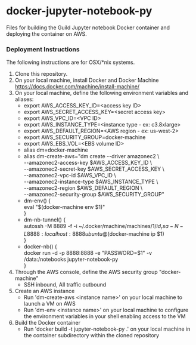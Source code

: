 # docker-jupyter-notebook-py
Files for building the Guild Jupyter notebook Docker container and deploying the container on AWS. 

### Deployment Instructions
The following instructions are for OSX/*nix systems.  

1. Clone this repository.  
2. On your local machine, install Docker and Docker Machine https://docs.docker.com/machine/install-machine/  
3. On your local machine, define the following environment variables and aliases:  
   * export AWS_ACCESS_KEY_ID=\<access key ID\>  
   * export AWS_SECRET_ACCESS_KEY=\<secret access key\>  
   * export AWS_VPC_ID=\<VPC ID\>  
   * export AWS_INSTANCE_TYPE=\<instance type - ex: c3.8xlarge\>  
   * export AWS_DEFAULT_REGION=\<AWS region - ex: us-west-2\>  
   * export AWS_SECURITY_GROUP=docker-machine  
   * export AWS_EBS_VOL=\<EBS volume ID\>  
   * alias dm=docker-machine  
   * alias dm-create-aws="dm create --driver amazonec2 \  
                               --amazonec2-access-key $AWS_ACCESS_KEY_ID \  
                               --amazonec2-secret-key $AWS_SECRET_ACCESS_KEY \  
                               --amazonec2-vpc-id $AWS_VPC_ID \  
                               --amazonec2-instance-type $AWS_INSTANCE_TYPE \  
                               --amazonec2-region $AWS_DEFAULT_REGION \  
                               --amazonec2-security-group $AWS_SECURITY_GROUP"
   * dm-env() {  
         eval "$(docker-machine env $1)"  
     }  
   * dm-nb-tunnel() {  
         autossh -M 8889 -f -i ~/.docker/machine/machines/$1/id_rsa -N -L 8888:localhost:8888 ubuntu@$(docker-machine ip $1)  
     }  
   * docker-nb() {  
         docker run -d -p 8888:8888 -e "PASSWORD=$1" -v /data:/notebooks jupyter-notebook-py  
     }  
4. Through the AWS console, define the AWS security group "docker-machine"
   * SSH inbound, All traffic outbound
5. Create an AWS instance
   * Run 'dm-create-aws \<instance name\>' on your local machine to launch a VM on AWS  
   * Run 'dm-env \<instance name\>' on your local machine to configure the environment variables in your shell enabling access to the VM  
6. Build the Docker container  
   * Run 'docker build -t jupyter-notebook-py .' on your local machine in the container subdirectory within the cloned repository  
